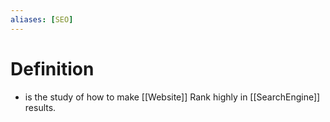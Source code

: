 ```yaml
---
aliases: [SEO]
---
```

# Definition
- is the study of how to make [[Website]] Rank highly in [[SearchEngine]] results.